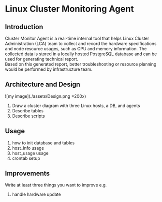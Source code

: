 # Linux Cluster Monitoring Agent

## Introduction
Cluster Monitor Agent is a real-time internal tool that helps Linux Cluster Administration (LCA) team to collect and record the hardware specifications and node resource usages, such as CPU and memory information. The collected data is stored in a locally hosted PostgreSQL database and can be used for generating technical report. <br />
Based on this generated report, better troubleshooting or resource planning would be performed by infrastructure team.

## Architecture and Design
![my image](./assets/Design.png =200x)
1) Draw a cluster diagram with three Linux hosts, a DB, and agents
2) Describe tables
3) Describe scripts

## Usage
1) how to init database and tables
2) host_info usage
3) host_usage usage
4) crontab setup

## Improvements
Write at least three things you want to improve 
e.g. 
1) handle hardware update 

